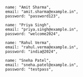 
      name: "Amit Sharma",
      email: "amit.sharma@example.in",
      password: "password123",
      
      name: "Priya Singh",
      email: "priya.singh@example.in",
      password: "welcome2024",
     
      name: "Rahul Verma",
      email: "rahul.verma@example.in",
      password: "india@2024",
      
      name: "Sneha Patel",
      email: "sneha.patel@example.in",
      password: "testpass",
     